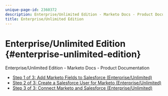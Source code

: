 ```yaml
---
unique-page-id: 2360372
description: Enterprise/Unlimited Edition - Marketo Docs - Product Documentation
title: Enterprise/Unlimited Edition
---
```


# Enterprise/Unlimited Edition {#enterprise-unlimited-edition}

Enterprise/Unlimited Edition - Marketo Docs - Product Documentation

* [Step 1 of 3: Add Marketo Fields to Salesforce (Enterprise/Unlimited)](enterprise/unlimited-edition/step-1-of-3-add-marketo-fields-to-salesforce-enterprise-unlimited.md)
* [Step 2 of 3: Create a Salesforce User for Marketo (Enterprise/Unlimited)](enterprise/unlimited-edition/step-2-of-3-create-a-salesforce-user-for-marketo-enterprise-unlimited.md)
* [Step 3 of 3: Connect Marketo and Salesforce (Enterprise/Unlimited)](enterprise/unlimited-edition/step-3-of-3-connect-marketo-and-salesforce-enterprise-unlimited.md)

